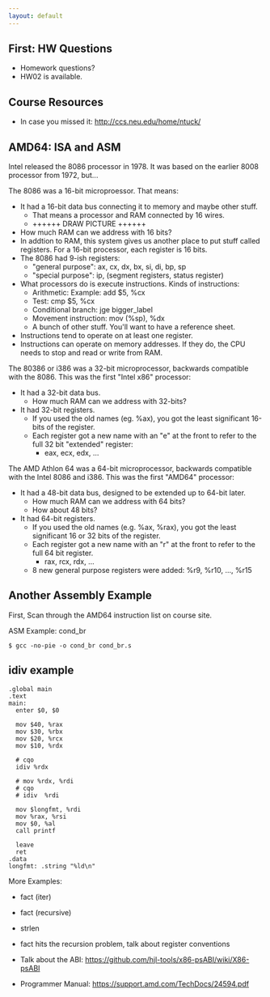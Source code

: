 ```yaml
---
layout: default
---
```


## First: HW Questions

 - Homework questions?
 - HW02 is available.

## Course Resources

 - In case you missed it: http://ccs.neu.edu/home/ntuck/

## AMD64: ISA and ASM

Intel released the 8086 processor in 1978. It was based on the earlier 8008
processor from 1972, but...

The 8086 was a 16-bit microproessor. That means:

 - It had a 16-bit data bus connecting it to memory and maybe other stuff.
   - That means a processor and RAM connected by 16 wires.
   - ++++++ DRAW PICTURE ++++++
 - How much RAM can we address with 16 bits?
 - In addtion to RAM, this system gives us another place to put stuff called
   registers. For a 16-bit processor, each register is 16 bits.
 - The 8086 had 9-ish registers:
   - "general purpose": ax, cx, dx, bx, si, di, bp, sp
   - "special purpose": ip, (segment registers, status register)
 - What processors do is execute instructions. Kinds of instructions:
   - Arithmetic: Example: add $5, %cx
   - Test: cmp $5, %cx
   - Conditional branch: jge bigger_label
   - Movement instruction: mov (%sp), %dx
   - A bunch of other stuff. You'll want to have a reference sheet.
 - Instructions tend to operate on at least one register.
 - Instructions can operate on memory addresses. If they do, the CPU needs
   to stop and read or write from RAM.

The 80386 or i386 was a 32-bit microprocessor, backwards compatible with
the 8086. This was the first "Intel x86" processor:

 - It had a 32-bit data bus.
   - How much RAM can we address with 32-bits?
 - It had 32-bit registers.
   - If you used the old names (eg. %ax), you got the least significant
     16-bits of the register.
   - Each register got a new name with an "e" at the front to refer to
     the full 32 bit "extended" register:
     - eax, ecx, edx, ...

The AMD Athlon 64 was a 64-bit microprocessor, backwards compatible with the Intel
8086 and i386. This was the first "AMD64" processor:

 - It had a 48-bit data bus, designed to be extended up to 64-bit later.
   - How much RAM can we address with 64 bits?
   - How about 48 bits?
 - It had 64-bit registers.
   - If you used the old names (e.g. %ax, %rax), you got the least significant
     16 or 32 bits of the register.
   - Each register got a new name with an "r" at the front to refer to
     the full 64 bit register.
     - rax, rcx, rdx, ...
   - 8 new general purpose registers were added: %r9, %r10, ..., %r15
 
## Another Assembly Example

First, Scan through the AMD64 instruction list on course site.

ASM Example: cond_br

```
$ gcc -no-pie -o cond_br cond_br.s
```

## idiv example

```
.global main
.text
main:
  enter $0, $0
  
  mov $40, %rax
  mov $30, %rbx
  mov $20, %rcx
  mov $10, %rdx
  
  # cqo 
  idiv %rdx
 
  # mov %rdx, %rdi
  # cqo 
  # idiv  %rdi
  
  mov $longfmt, %rdi
  mov %rax, %rsi
  mov $0, %al
  call printf
 
  leave
  ret
.data
longfmt: .string "%ld\n"
```

More Examples:

 - fact (iter)
 - fact (recursive)
 - strlen

 - fact hits the recursion problem, talk about register conventions
 - Talk about the ABI: https://github.com/hjl-tools/x86-psABI/wiki/X86-psABI
 - Programmer Manual: https://support.amd.com/TechDocs/24594.pdf
 
 
 



